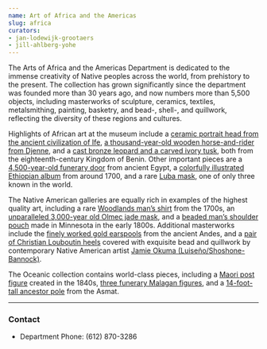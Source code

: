 ```yaml
---
name: Art of Africa and the Americas
slug: africa
curators:
- jan-lodewijk-grootaers
- jill-ahlberg-yohe
---
```


The Arts of Africa and the Americas Department is dedicated to the immense creativity of Native peoples across the world, from prehistory to the present. The collection has grown significantly since the department was founded more than 30 years ago, and now numbers more than 5,500 objects, including masterworks of sculpture, ceramics, textiles, metalsmithing, painting, basketry, and bead-, shell-, and quillwork, reflecting the diversity of these regions and cultures.

Highlights of African art at the museum include a [ceramic portrait head from the ancient civilization of Ife](http://collections.artsmia.org/art/4866), [a thousand-year-old wooden horse-and-rider from Djenne](http://collections.artsmia.org/art/3183), and a [cast bronze leopard and a carved ivory tusk](http://collections.artsmia.org/art/1312), both from the eighteenth-century Kingdom of Benin. Other important pieces are a [4,500-year-old funerary door](http://collections.artsmia.org/art/1230) from ancient Egypt, a [colorfully illustrated Ethiopian album](http://collections.artsmia.org/art/108767) from around 1700, and a rare [Luba mask](http://collections.artsmia.org/art/1235), one of only three known in the world.


The Native American galleries are equally rich in examples of the highest quality art, including a rare [Woodlands man’s shirt](http://collections.artsmia.org/art/111380) from the 1700s, an [unparalleled 3,000-year old Olmec jade mask](http://collections.artsmia.org/art/62148), and a [beaded man’s shoulder pouch](http://collections.artsmia.org/art/13621) made in Minnesota in the early 1800s. Additional masterworks include the [finely worked gold earspools](http://collections.artsmia.org/art/7991) from the ancient Andes, and a [pair of Christian Louboutin heels](http://collections.artsmia.org/art/115749) covered with exquisite bead and quillwork by contemporary Native American artist [Jamie Okuma (Luiseño/Shoshone-Bannock)](http://collections.artsmia.org/search/artist:%22Jamie%20Okuma%22).

The Oceanic collection contains world-class pieces, including a [Maori post figure](http://collections.artsmia.org/art/7177) created in the 1840s, [three funerary Malagan figures](http://collections.artsmia.org/search/malaga/filters/room:%22G256%22), and a [14-foot-tall ancestor pole](http://collections.artsmia.org/art/2138/bis-pole-asmat) from the Asmat.

---

### Contact
* Department Phone: (612) 870-3286
